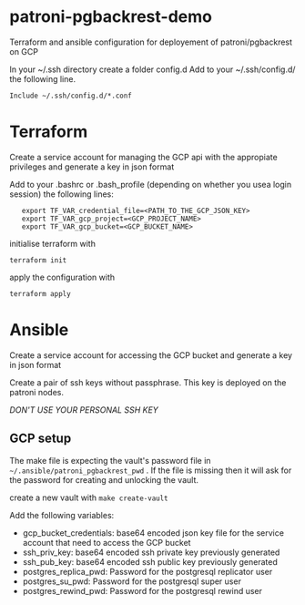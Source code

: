 # patroni-pgbackrest-demo
Terraform and ansible configuration for deployement of patroni/pgbackrest on GCP

In your ~/.ssh directory create a folder config.d
Add to your ~/.ssh/config.d/ the following line.

`Include ~/.ssh/config.d/*.conf`

# Terraform 
Create a service account for managing the GCP api with the appropiate privileges and generate a key in json format

Add to your .bashrc or .bash_profile (depending on whether you usea login session) the following lines:

```export TF_VAR_HOME=${HOME}
   export TF_VAR_credential_file=<PATH_TO_THE_GCP_JSON_KEY>
   export TF_VAR_gcp_project=<GCP_PROJECT_NAME>
   export TF_VAR_gcp_bucket=<GCP_BUCKET_NAME>
```

initialise terraform with 

`terraform init`

apply the configuration with 


`terraform apply`
# Ansible

Create a service account for accessing the GCP bucket and generate a key in json format

Create a pair of ssh keys without passphrase. This key is deployed on the patroni nodes. 

*DON'T USE YOUR PERSONAL SSH KEY*
## GCP setup 

The make file is expecting the vault's password file in `~/.ansible/patroni_pgbackrest_pwd` .
If the file is missing then it will ask for the password for creating and unlocking the vault.

create a new vault with `make create-vault`


Add the following variables:

* gcp_bucket_credentials: base64 encoded json key file for the service account that need to access the GCP bucket
* ssh_priv_key: base64 encoded ssh private key previously generated
* ssh_pub_key: base64 encoded ssh public key previously generated
* postgres_replica_pwd: Password for the postgresql replicator user
* postgres_su_pwd:  Password for the postgresql super user
* postgres_rewind_pwd:  Password for the postgresql rewind user


